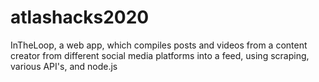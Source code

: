 # atlashacks2020
InTheLoop, a web app, which compiles posts and videos from a content creator from different social media platforms into a feed, using scraping, various API's, and node.js
